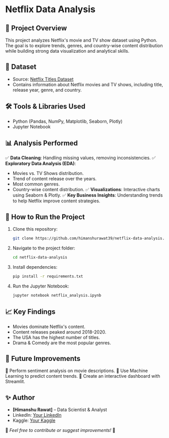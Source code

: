 # Netflix Data Analysis

## 📌 Project Overview
This project analyzes Netflix's movie and TV show dataset using Python. The goal is to explore trends, genres, and country-wise content distribution while building strong data visualization and analytical skills.

## 📂 Dataset
- Source: [Netflix Titles Dataset](https://www.kaggle.com/datasets/shivamb/netflix-shows)
- Contains information about Netflix movies and TV shows, including title, release year, genre, and country.

## 🛠️ Tools & Libraries Used
- Python (Pandas, NumPy, Matplotlib, Seaborn, Plotly)
- Jupyter Notebook

## 📊 Analysis Performed
✅ **Data Cleaning**: Handling missing values, removing inconsistencies.
✅ **Exploratory Data Analysis (EDA)**:
   - Movies vs. TV Shows distribution.
   - Trend of content release over the years.
   - Most common genres.
   - Country-wise content distribution.
✅ **Visualizations**: Interactive charts using Seaborn & Plotly.
✅ **Key Business Insights**: Understanding trends to help Netflix improve content strategies.

## 🚀 How to Run the Project
1. Clone this repository:
   ```sh
   git clone https://github.com/himanshurawat39/netflix-data-analysis.git
   ```
2. Navigate to the project folder:
   ```sh
   cd netflix-data-analysis
   ```
3. Install dependencies:
   ```sh
   pip install -r requirements.txt
   ```
4. Run the Jupyter Notebook:
   ```sh
   jupyter notebook netflix_analysis.ipynb
   ```

## 📈 Key Findings
- Movies dominate Netflix's content.
- Content releases peaked around 2018-2020.
- The USA has the highest number of titles.
- Drama & Comedy are the most popular genres.

## 📎 Future Improvements
🔹 Perform sentiment analysis on movie descriptions.
🔹 Use Machine Learning to predict content trends.
🔹 Create an interactive dashboard with Streamlit.

## ✨ Author
- **[Himanshu Rawat]** – Data Scientist & Analyst
- LinkedIn: [Your LinkedIn](https://linkedin.com/in/himanshu-rawat-ds39)
- Kaggle: [Your Kaggle](hhttps://www.kaggle.com/himanshu39)

📌 *Feel free to contribute or suggest improvements!* 🚀

